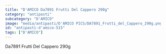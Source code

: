 ```yaml
---
title: "D'AMICO Da7891 Frutti Del Cappero 290g"
category: "antipasti"
subcategory: "D'AMICO"
image: "media/antipasti/D'AMICO PICS/DA7891_Frutti_del_Cappero_290g.png"
id: "antipasti-d'amico-515"
tags: ["D'AMICO"]
---
```


Da7891 Frutti Del Cappero 290g
